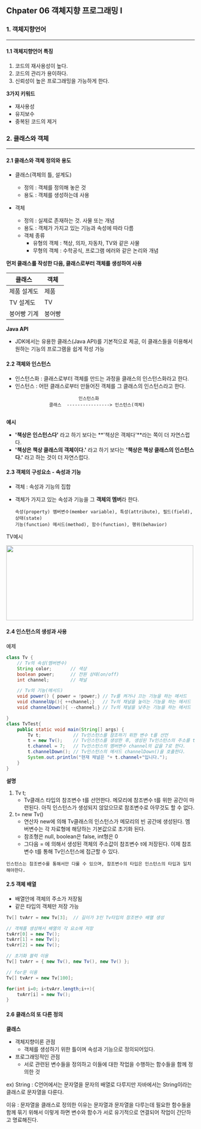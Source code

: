 ## Chpater 06 객체지향 프로그래밍 I

### 1. 객체지향언어

---

#### 1.1 객체지향언어 특징

1. 코드의 재사용성이 높다.
2. 코드의 관리가 용이하다.
3. 신뢰성이 높은 프로그래밍을 가능하게 한다.

**3가지 키워드**

- 재사용성
- 유지보수
- 중복된 코드의 제거



### 2. 클래스와 객체

---

#### 2.1 클래스와 객체 정의와 용도

- 클래스(객체의 틀, 설계도)
  - 정의 : 객체를 정의해 놓은 것
  - 용도 : 객체를 생성하는데 사용

- 객체
  - 정의 : 실제로 존재하는 것. 사물 또는 개념
  - 용도 : 객체가 가지고 있는 기능과 속성에 따라 다름
  - 객체 종류
    - 유형의 객체 :  책상, 의자, 자동차, TV와 같은 사물
    - 무형의 객체 : 수학공식, 프로그램 에러와 같은 논리와 개념

**먼저 클래스를 작성한 다음, 클래스로부터 객체를 생성하여 사용**

| 클래스      | 객체   |
| ----------- | ------ |
| 제품 설계도 | 제품   |
| TV 설계도   | TV     |
| 붕어빵 기계 | 붕어빵 |

**Java API**

- JDK에서는 유용한 클래스(Java API)를 기본적으로 제공, 이 클래스들을 이용해서 원하는 기능의 프로그램을 쉽게 작성 가능



#### 2.2 객체와 인스턴스

- 인스턴스화 : 클래스로부터 객체를 만드는 과정을 클래스의 인스턴스화라고 한다.
- 인스턴스 : 어떤 클래스로부터 만들어진 객체를 그 클래스의 인스턴스라고 한다.

```
					 	   인스턴스화
				클래스  ----------------> 인스턴스(객체)
				
```

**예시**

- **'책상은 인스턴스다'** 라고 하기 보다는 **'책상은 객체다'**라는 쪽이 더 자연스럽다.
- **'책상은 책상 클래스의 객체이다.'** 라고 하기 보다는 **'책상은 책상 클래스의 인스턴스다.'** 라고 하는 것이 더 자연스럽다.



#### 2.3 객체의 구성요소 - 속성과 기능

- 객체 : 속성과 기능의 집합

- 객체가 가지고 있는 속성과 기능을 그 **객체의 멤버**라 한다.

  ```
  속성(property) 멤버변수(member variable), 특성(attribute), 필드(field), 상태(state)
  기능(function) 메서드(method), 함수(function), 행위(behavior)
  ```

TV예시

<img src="https://github.com/GitmasterLJH/java-til/assets/129172593/eeb3d6ca-e248-441b-b0d7-b4b73abde766" width="500px" height="200px">

#### 2.4 인스턴스의 생성과 사용

예제

```java
class Tv {
    // Tv의 속성(멤버변수)
    String color;       // 색상
    boolean power;      // 전원 상태(on/off)
    int channel;        // 채널

    // Tv의 기능(메서드)
    void power() { power = !power;} // Tv를 켜거나 끄는 기능을 하는 메서드
    void channelUp(){ ++channel;}   // Tv의 채널을 높이는 기능을 하는 메서드
    void channelDown(){ --channel;} // Tv의 채널을 낮추는 기능을 하는 메서드

}
class TvTest{
    public static void main(String[] args) {
        Tv t;            // Tv인스턴스를 참조하기 위한 변수 t를 선언
        t = new Tv();    // Tv인스턴스를 생성한 후, 생성된 Tv인스턴스의 주소를 t에 저장
        t.channel = 7;   // Tv인스턴스의 멤버변수 channel의 값을 7로 한다.
        t.channelDown(); // Tv인스턴스의 메서드 channelDown()을 호출한다.
        System.out.println("현재 채널은 "+ t.channel+"입니다.");
    }
}
```

**설명**

1. Tv t;
   - Tv클래스 타입의 참조변수 t를 선언한다. 메모리에 참조변수 t를 위한 공간이 마련된다. 아직 인스턴스가 생성되지 않았으므로 참조변수로 아무것도 할 수 없다.
2. t= new Tv()
   - 연산자 new에 의해 Tv클래스의 인스턴스가 메모리의 빈 공간에 생성된다. 멤버변수는 각 자료형에 해당하는 기본값으로 초기화 된다.
   - 참조형은 null, boolean은 false, int형은  0
   - 그다음 = 에 의해서 생성된 객체의 주소값이 참조변수 t에 저장된다. 이제 참조변수 t를 통해 Tv인스턴스에 접근할 수 있다.

```
인스턴스는 참조변수를 통해서만 다룰 수 있으며, 참조변수의 타입은 인스턴스의 타입과 일치해야한다.
```



#### 2.5 객체 배열

- 배열안에 객체의 주소가 저장됨
- 같은 타입의 객체만 저장 가능

```java
Tv[] tvArr = new Tv[3];  // 길이가 3인 Tv타입의 참조변수 배열 생성

// 객체를 생성해서 배열의 각 요소에 저장
tvArr[0] = new Tv();
tvArr[1] = new Tv();
tvArr[2] = new Tv();

// 초기화 블럭 이용
Tv[] tvArr = { new Tv(), new Tv(), new Tv() };

// for문 이용
Tv[] tvArr = new Tv[100];

for(int i=0; i<tvArr.length;i++){
    tvArr[i] = new Tv();
}
```

#### 2.6 클래스의 또 다른 정의

**클래스**

- 객체지향이론 관점
  - 객체를 생성하기 위한 틀이며 속성과 기능으로 정의되어있다.
- 프로그래밍적인 관점
  - 서로 관련된 변수들을 정의하고 이들에 대한 작업을 수행하는 함수들을 함께 정의한 것

ex) String : C언어에서는 문자열을 문자의 배열로 다루지만 자바에서는 String이라는 클래스로 문자열을 다룬다.

 이유 : 문자열을 클래스로 정의한 이유는 문자열과 문자열을 다루는데 필요한 함수들을 함께 묶기 위해서 이렇게 하면 변수와 함수가 서로 유기적으로 연결되어 작업이 간단하고 명료해진다.
